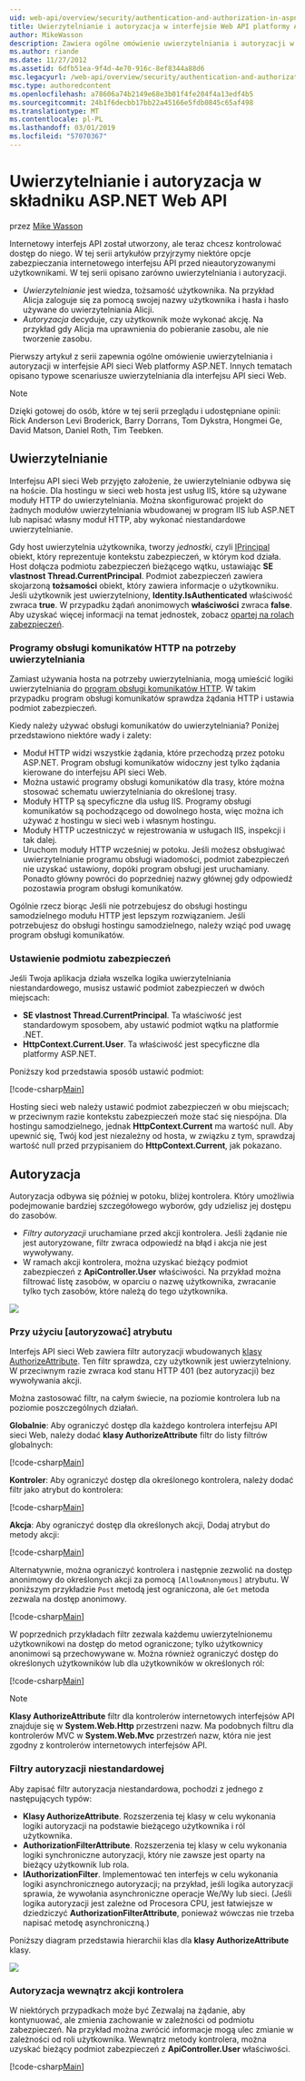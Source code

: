 ```yaml
---
uid: web-api/overview/security/authentication-and-authorization-in-aspnet-web-api
title: Uwierzytelnianie i autoryzacja w interfejsie Web API platformy ASP.NET | Dokumentacja firmy Microsoft
author: MikeWasson
description: Zawiera ogólne omówienie uwierzytelniania i autoryzacji w interfejsie API sieci Web platformy ASP.NET.
ms.author: riande
ms.date: 11/27/2012
ms.assetid: 6dfb51ea-9f4d-4e70-916c-8ef8344a88d6
msc.legacyurl: /web-api/overview/security/authentication-and-authorization-in-aspnet-web-api
msc.type: authoredcontent
ms.openlocfilehash: a78606a74b2149e68e3b01f4fe204f4a13edf4b5
ms.sourcegitcommit: 24b1f6decbb17bb22a45166e5fdb0845c65af498
ms.translationtype: MT
ms.contentlocale: pl-PL
ms.lasthandoff: 03/01/2019
ms.locfileid: "57070367"
---
```

<a name="authentication-and-authorization-in-aspnet-web-api"></a>Uwierzytelnianie i autoryzacja w składniku ASP.NET Web API
====================
przez [Mike Wasson](https://github.com/MikeWasson)

Internetowy interfejs API został utworzony, ale teraz chcesz kontrolować dostęp do niego. W tej serii artykułów przyjrzymy niektóre opcje zabezpieczania internetowego interfejsu API przed nieautoryzowanymi użytkownikami. W tej serii opisano zarówno uwierzytelniania i autoryzacji.

- *Uwierzytelnianie* jest wiedza, tożsamość użytkownika. Na przykład Alicja zaloguje się za pomocą swojej nazwy użytkownika i hasła i hasło używane do uwierzytelniania Alicji.
- *Autoryzacja* decyduje, czy użytkownik może wykonać akcję. Na przykład gdy Alicja ma uprawnienia do pobieranie zasobu, ale nie tworzenie zasobu.

Pierwszy artykuł z serii zapewnia ogólne omówienie uwierzytelniania i autoryzacji w interfejsie API sieci Web platformy ASP.NET. Innych tematach opisano typowe scenariusze uwierzytelniania dla interfejsu API sieci Web.

> [!NOTE]
> Dzięki gotowej do osób, które w tej serii przeglądu i udostępniane opinii: Rick Anderson Levi Broderick, Barry Dorrans, Tom Dykstra, Hongmei Ge, David Matson, Daniel Roth, Tim Teebken.


## <a name="authentication"></a>Uwierzytelnianie

Interfejsu API sieci Web przyjęto założenie, że uwierzytelnianie odbywa się na hoście. Dla hostingu w sieci web hosta jest usług IIS, które są używane moduły HTTP do uwierzytelniania. Można skonfigurować projekt do żadnych modułów uwierzytelniania wbudowanej w program IIS lub ASP.NET lub napisać własny moduł HTTP, aby wykonać niestandardowe uwierzytelnianie.

Gdy host uwierzytelnia użytkownika, tworzy *jednostki*, czyli [IPrincipal](https://msdn.microsoft.com/library/System.Security.Principal.IPrincipal.aspx) obiekt, który reprezentuje kontekstu zabezpieczeń, w którym kod działa. Host dołącza podmiotu zabezpieczeń bieżącego wątku, ustawiając **SE vlastnost Thread.CurrentPrincipal**. Podmiot zabezpieczeń zawiera skojarzoną **tożsamości** obiekt, który zawiera informacje o użytkowniku. Jeśli użytkownik jest uwierzytelniony, **Identity.IsAuthenticated** właściwość zwraca **true**. W przypadku żądań anonimowych **właściwości** zwraca **false**. Aby uzyskać więcej informacji na temat jednostek, zobacz [opartej na rolach zabezpieczeń](https://msdn.microsoft.com/library/shz8h065.aspx).

### <a name="http-message-handlers-for-authentication"></a>Programy obsługi komunikatów HTTP na potrzeby uwierzytelniania

Zamiast używania hosta na potrzeby uwierzytelniania, mogą umieścić logiki uwierzytelniania do [program obsługi komunikatów HTTP](../advanced/http-message-handlers.md). W takim przypadku program obsługi komunikatów sprawdza żądania HTTP i ustawia podmiot zabezpieczeń.

Kiedy należy używać obsługi komunikatów do uwierzytelniania? Poniżej przedstawiono niektóre wady i zalety:

- Moduł HTTP widzi wszystkie żądania, które przechodzą przez potoku ASP.NET. Program obsługi komunikatów widoczny jest tylko żądania kierowane do interfejsu API sieci Web.
- Można ustawić programy obsługi komunikatów dla trasy, które można stosować schematu uwierzytelniania do określonej trasy.
- Moduły HTTP są specyficzne dla usług IIS. Programy obsługi komunikatów są pochodzącego od dowolnego hosta, więc można ich używać z hostingu w sieci web i własnym hostingu.
- Moduły HTTP uczestniczyć w rejestrowania w usługach IIS, inspekcji i tak dalej.
- Uruchom moduły HTTP wcześniej w potoku. Jeśli możesz obsługiwać uwierzytelnianie programu obsługi wiadomości, podmiot zabezpieczeń nie uzyskać ustawiony, dopóki program obsługi jest uruchamiany. Ponadto główny powróci do poprzedniej nazwy głównej gdy odpowiedź pozostawia program obsługi komunikatów.

Ogólnie rzecz biorąc Jeśli nie potrzebujesz do obsługi hostingu samodzielnego modułu HTTP jest lepszym rozwiązaniem. Jeśli potrzebujesz do obsługi hostingu samodzielnego, należy wziąć pod uwagę program obsługi komunikatów.

### <a name="setting-the-principal"></a>Ustawienie podmiotu zabezpieczeń

Jeśli Twoja aplikacja działa wszelka logika uwierzytelniania niestandardowego, musisz ustawić podmiot zabezpieczeń w dwóch miejscach:

- **SE vlastnost Thread.CurrentPrincipal**. Ta właściwość jest standardowym sposobem, aby ustawić podmiot wątku na platformie .NET.
- **HttpContext.Current.User**. Ta właściwość jest specyficzne dla platformy ASP.NET.

Poniższy kod przedstawia sposób ustawić podmiot:

[!code-csharp[Main](authentication-and-authorization-in-aspnet-web-api/samples/sample1.cs)]

Hosting sieci web należy ustawić podmiot zabezpieczeń w obu miejscach; w przeciwnym razie kontekstu zabezpieczeń może stać się niespójna. Dla hostingu samodzielnego, jednak **HttpContext.Current** ma wartość null. Aby upewnić się, Twój kod jest niezależny od hosta, w związku z tym, sprawdzaj wartość null przed przypisaniem do **HttpContext.Current**, jak pokazano.

## <a name="authorization"></a>Autoryzacja

Autoryzacja odbywa się później w potoku, bliżej kontrolera. Który umożliwia podejmowanie bardziej szczegółowego wyborów, gdy udzielisz jej dostępu do zasobów.

- *Filtry autoryzacji* uruchamiane przed akcji kontrolera. Jeśli żądanie nie jest autoryzowane, filtr zwraca odpowiedź na błąd i akcja nie jest wywoływany.
- W ramach akcji kontrolera, można uzyskać bieżący podmiot zabezpieczeń z **ApiController.User** właściwości. Na przykład można filtrować listę zasobów, w oparciu o nazwę użytkownika, zwracanie tylko tych zasobów, które należą do tego użytkownika.

![](authentication-and-authorization-in-aspnet-web-api/_static/image1.png)

<a id="auth3"></a>
### <a name="using-the-authorize-attribute"></a>Przy użyciu [autoryzować] atrybutu

Interfejs API sieci Web zawiera filtr autoryzacji wbudowanych [klasy AuthorizeAttribute](https://msdn.microsoft.com/library/system.web.http.authorizeattribute.aspx). Ten filtr sprawdza, czy użytkownik jest uwierzytelniony. W przeciwnym razie zwraca kod stanu HTTP 401 (bez autoryzacji) bez wywoływania akcji.

Można zastosować filtr, na całym świecie, na poziomie kontrolera lub na poziomie poszczególnych działań.

**Globalnie**: Aby ograniczyć dostęp dla każdego kontrolera interfejsu API sieci Web, należy dodać **klasy AuthorizeAttribute** filtr do listy filtrów globalnych:

[!code-csharp[Main](authentication-and-authorization-in-aspnet-web-api/samples/sample2.cs)]

**Kontroler**: Aby ograniczyć dostęp dla określonego kontrolera, należy dodać filtr jako atrybut do kontrolera:

[!code-csharp[Main](authentication-and-authorization-in-aspnet-web-api/samples/sample3.cs)]

**Akcja**: Aby ograniczyć dostęp dla określonych akcji, Dodaj atrybut do metody akcji:

[!code-csharp[Main](authentication-and-authorization-in-aspnet-web-api/samples/sample4.cs)]

Alternatywnie, można ograniczyć kontrolera i następnie zezwolić na dostęp anonimowy do określonych akcji za pomocą `[AllowAnonymous]` atrybutu. W poniższym przykładzie `Post` metodą jest ograniczona, ale `Get` metoda zezwala na dostęp anonimowy.

[!code-csharp[Main](authentication-and-authorization-in-aspnet-web-api/samples/sample5.cs)]

W poprzednich przykładach filtr zezwala każdemu uwierzytelnionemu użytkownikowi na dostęp do metod ograniczone; tylko użytkownicy anonimowi są przechowywane w. Można również ograniczyć dostęp do określonych użytkowników lub dla użytkowników w określonych ról:

[!code-csharp[Main](authentication-and-authorization-in-aspnet-web-api/samples/sample6.cs)]

> [!NOTE]
> **Klasy AuthorizeAttribute** filtr dla kontrolerów internetowych interfejsów API znajduje się w **System.Web.Http** przestrzeni nazw. Ma podobnych filtru dla kontrolerów MVC w **System.Web.Mvc** przestrzeń nazw, która nie jest zgodny z kontrolerów internetowych interfejsów API.


### <a name="custom-authorization-filters"></a>Filtry autoryzacji niestandardowej

Aby zapisać filtr autoryzacja niestandardowa, pochodzi z jednego z następujących typów:

- **Klasy AuthorizeAttribute**. Rozszerzenia tej klasy w celu wykonania logiki autoryzacji na podstawie bieżącego użytkownika i ról użytkownika.
- **AuthorizationFilterAttribute**. Rozszerzenia tej klasy w celu wykonania logiki synchroniczne autoryzacji, który nie zawsze jest oparty na bieżący użytkownik lub rola.
- **IAuthorizationFilter**. Implementować ten interfejs w celu wykonania logiki asynchronicznego autoryzacji; na przykład, jeśli logika autoryzacji sprawia, że wywołania asynchroniczne operacje We/Wy lub sieci. (Jeśli logika autoryzacji jest zależne od Procesora CPU, jest łatwiejsze w dziedziczyć **AuthorizationFilterAttribute**, ponieważ wówczas nie trzeba napisać metodę asynchroniczną.)

Poniższy diagram przedstawia hierarchii klas dla **klasy AuthorizeAttribute** klasy.

![](authentication-and-authorization-in-aspnet-web-api/_static/image2.png)

### <a name="authorization-inside-a-controller-action"></a>Autoryzacja wewnątrz akcji kontrolera

W niektórych przypadkach może być Zezwalaj na żądanie, aby kontynuować, ale zmienia zachowanie w zależności od podmiotu zabezpieczeń. Na przykład można zwrócić informacje mogą ulec zmianie w zależności od roli użytkownika. Wewnątrz metody kontrolera, można uzyskać bieżący podmiot zabezpieczeń z **ApiController.User** właściwości.

[!code-csharp[Main](authentication-and-authorization-in-aspnet-web-api/samples/sample7.cs)]
